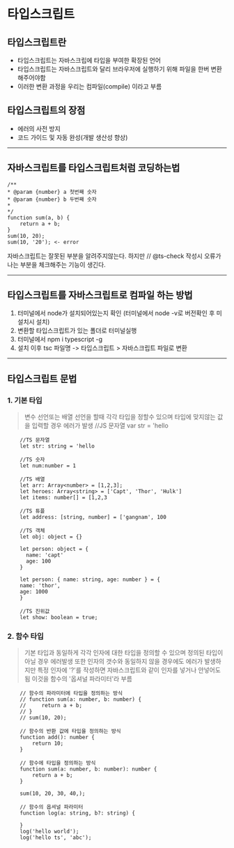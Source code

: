 # 타입스크립트
## 타입스크립트란
  - 타입스크립트는 자바스크립에 타입을 부여한 확장된 언어  
  - 타입스크립트는 자바스크립트와 달리 브라우저에 실행하기 위해 파일을 한버 변환해주어야함  
  - 이러한 변환 과정을 우리는 컴파일(compile) 이라고 부름

## 타입스크립트의 장점
  - 에러의 사전 방지
  - 코드 가이드 및 자동 완성(개발 생산성 향상)
---  

## 자바스크립트를 타입스크립트처럼 코딩하는법
    /** 
    * @param {number} a 첫번째 숫자
    * @param {number} b 두번째 숫자
    *
    */
    function sum(a, b) {
        return a + b;
    }
    sum(10, 20);
    sum(10, '20'); <- error

자바스크립트는 잘못된 부분을 알려주지않는다. 하지만 // @ts-check 작성시 오류가 나는 부분을 체크해주는 기능이 생긴다.

---

## 타입스크립트를 자바스크립트로 컴파일 하는 방법
1. 터미널에서 node가 설치되어있는지 확인 (터미널에서 node -v로 버전확인 후 미설치시 설치)
1. 변환할 타입스크립트가 있는 폴더로 터미널실행
1. 터미널에서 npm i typescript -g
1. 설치 이후 tsc 파일명 -> 타입스크립트 > 자바스크립트 파일로 변환

---

## 타입스크립트 문법
### 1. 기본 타입 

>변수 선언또는 배열 선언을 할때 각각 타입을 정할수 있으며 타입에 맞지않는 값을 입력할 경우 에러가 발생
        //JS 문자열
        var str = 'hello

        //TS 문자열
        let str: string = 'hello

        //TS 숫자
        let num:number = 1

        //TS 배열
        let arr: Array<number> = [1,2,3];
        let heroes: Array<string> = ['Capt', 'Thor', 'Hulk']
        let items: number[] = [1,2,3

        //TS 튜플
        let address: [string, number] = ['gangnam', 100

        //TS 객체
        let obj: object = {}

        let person: object = {
          name: 'capt'
          age: 100
        }

        let person: { name: string, age: number } = {
        name: 'thor',
        age: 1000
        }

        //TS 진위값
        let show: boolean = true;

### 2. 함수 타입
>기본 타입과 동일하게 각각 인자에 대한 타입을 정의할 수 있으며 정의된 타입이 아닐 경우 에러발생 또한 인자의 갯수와 동일하지 않을 경우에도 에러가 발생하지만 특정 인자에 '?'를 작성하면 자바스크립트와 같이 인자를 넣거나 안넣어도 됨 이것을 함수의 '옵셔널 파라미터'라 부름

        // 함수의 파라미터에 타입을 정의하는 방식
        // function sum(a: number, b: number) {
        //     return a + b;
        // }
        // sum(10, 20);

        // 함수의 반환 값에 타입을 정의하는 방식
        function add(): number {
            return 10;
        }

        // 함수에 타입을 정의하는 방식
        function sum(a: number, b: number): number {
            return a + b;
        }

        sum(10, 20, 30, 40,);

        // 함수의 옵셔널 파라미터
        function log(a: string, b?: string) {
        
        }
        log('hello world');
        log('hello ts', 'abc');